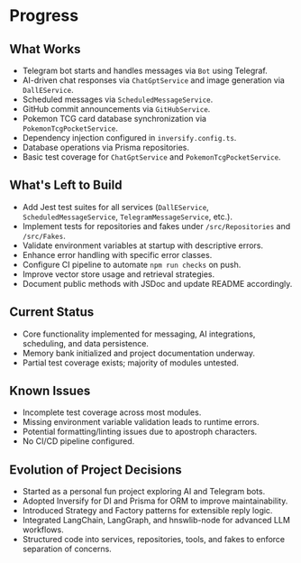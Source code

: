 # Progress

## What Works
- Telegram bot starts and handles messages via `Bot` using Telegraf.
- AI-driven chat responses via `ChatGptService` and image generation via `DallEService`.
- Scheduled messages via `ScheduledMessageService`.
- GitHub commit announcements via `GitHubService`.
- Pokemon TCG card database synchronization via `PokemonTcgPocketService`.
- Dependency injection configured in `inversify.config.ts`.
- Database operations via Prisma repositories.
- Basic test coverage for `ChatGptService` and `PokemonTcgPocketService`.

## What's Left to Build
- Add Jest test suites for all services (`DallEService`, `ScheduledMessageService`, `TelegramMessageService`, etc.).
- Implement tests for repositories and fakes under `/src/Repositories` and `/src/Fakes`.
- Validate environment variables at startup with descriptive errors.
- Enhance error handling with specific error classes.
- Configure CI pipeline to automate `npm run checks` on push.
- Improve vector store usage and retrieval strategies.
- Document public methods with JSDoc and update README accordingly.

## Current Status
- Core functionality implemented for messaging, AI integrations, scheduling, and data persistence.
- Memory bank initialized and project documentation underway.
- Partial test coverage exists; majority of modules untested.

## Known Issues
- Incomplete test coverage across most modules.
- Missing environment variable validation leads to runtime errors.
- Potential formatting/linting issues due to apostroph characters.
- No CI/CD pipeline configured.

## Evolution of Project Decisions
- Started as a personal fun project exploring AI and Telegram bots.
- Adopted Inversify for DI and Prisma for ORM to improve maintainability.
- Introduced Strategy and Factory patterns for extensible reply logic.
- Integrated LangChain, LangGraph, and hnswlib-node for advanced LLM workflows.
- Structured code into services, repositories, tools, and fakes to enforce separation of concerns. 